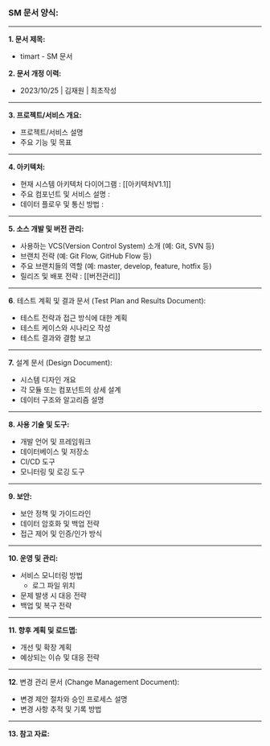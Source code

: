 ### SM 문서 양식:

---

**1. 문서 제목:**

- timart - SM 문서

**2. 문서 개정 이력:**

- 2023/10/25 | 김재원 | 최초작성


---

**3. 프로젝트/서비스 개요:**

- 프로젝트/서비스 설명
- 주요 기능 및 목표

---

**4. 아키텍처:**

- 현재 시스템 아키텍처 다이어그램 : [[아키텍처V1.1]]
- 주요 컴포넌트 및 서비스 설명 : 
- 데이터 플로우 및 통신 방법 : 
 
---


**5. 소스 개발 및 버전 관리:**

- 사용하는 VCS(Version Control System) 소개 (예: Git, SVN 등)
- 브랜치 전략 (예: Git Flow, GitHub Flow 등)
- 주요 브랜치들의 역할 (예: master, develop, feature, hotfix 등)
- 릴리즈 및 배포 전략 : [[버전관리]]

---
**6**. 테스트 계획 및 결과 문서 (Test Plan and Results Document):

   - 테스트 전략과 접근 방식에 대한 계획
   - 테스트 케이스와 시나리오 작성
   - 테스트 결과와 결함 보고

---


**7.** 설계 문서 (Design Document):

  -  시스템 디자인 개요
  - 각 모듈 또는 컴포넌트의 상세 설계
  - 데이터 구조와 알고리즘 설명
  
---


**8. 사용 기술 및 도구:**

- 개발 언어 및 프레임워크
- 데이터베이스 및 저장소
- CI/CD 도구
- 모니터링 및 로깅 도구

---

**9. 보안:**

- 보안 정책 및 가이드라인
- 데이터 암호화 및 백업 전략
- 접근 제어 및 인증/인가 방식

---

**10. 운영 및 관리:**

- 서비스 모니터링 방법
	- 로그 파일 위치
- 문제 발생 시 대응 전략
- 백업 및 복구 전략

---

**11. 향후 계획 및 로드맵:**

- 개선 및 확장 계획
- 예상되는 이슈 및 대응 전략

---

**12**. 변경 관리 문서 (Change Management Document):
   
   - 변경 제안 절차와 승인 프로세스 설명
   - 변경 사항 추적 및 기록 방법

---

**13. 참고 자료:**